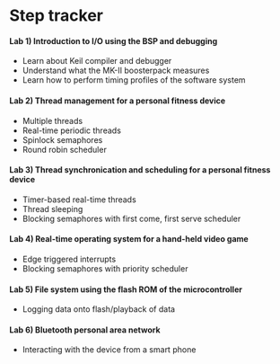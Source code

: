 # Step tracker
#### Lab 1) Introduction to I/O using the BSP and debugging
* Learn about Keil compiler and debugger
* Understand what the MK-II boosterpack measures
* Learn how to perform timing profiles of the software system

#### Lab 2) Thread management for a personal fitness device
* Multiple threads
* Real-time periodic threads
* Spinlock semaphores
* Round robin scheduler

#### Lab 3) Thread synchronication and scheduling for a personal fitness device
* Timer-based real-time threads
* Thread sleeping
* Blocking semaphores with first come, first serve scheduler

#### Lab 4) Real-time operating system for a hand-held video game
* Edge triggered interrupts
* Blocking semaphores with priority scheduler

#### Lab 5) File system using the flash ROM of the microcontroller
* Logging data onto flash/playback of data

#### Lab 6) Bluetooth personal area network
* Interacting with the device from a smart phone
